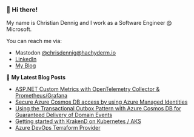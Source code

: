 
### 👋 Hi there!

My name is Christian Dennig and I work as a Software Engineer @ Microsoft.

You can reach me via:

- Mastodon [@chrisdennig@hachyderm.io](https://chrisdennig@hachyderm.io/@chrisdennig)
- [LinkedIn](https://www.linkedin.com/in/christian-dennig-47427733/)
- [My Blog](https://partlycloudy.blog)

📕 **My Latest Blog Posts**

<!-- BLOG-POST-LIST:START -->
- [ASP.NET Custom Metrics with OpenTelemetry Collector &amp; Prometheus/Grafana](https://partlycloudy.blog/2022/08/22/asp-net-custom-metrics-with-opentelemetry-collector-prometheus-grafana/)
- [Secure Azure Cosmos DB access by using Azure Managed Identities](https://partlycloudy.blog/2021/10/03/secure-azure-cosmos-db-access-by-using-azure-managed-identities/)
- [Using the Transactional Outbox Pattern with Azure Cosmos DB for Guaranteed Delivery of Domain Events](https://partlycloudy.blog/2021/09/22/using-the-transactional-outbox-pattern-with-azure-cosmos-db-for-guaranteed-delivery-of-domain-events/)
- [Getting started with KrakenD on Kubernetes / AKS](https://partlycloudy.blog/2021/02/17/getting-started-with-krakend-on-kubernetes-aks/)
- [Azure DevOps Terraform Provider](https://partlycloudy.blog/2020/08/05/azure-devops-terraform-provider/)
<!-- BLOG-POST-LIST:END -->
<a rel="me" href="https://hachyderm.io/@chrisdennig"></a>
